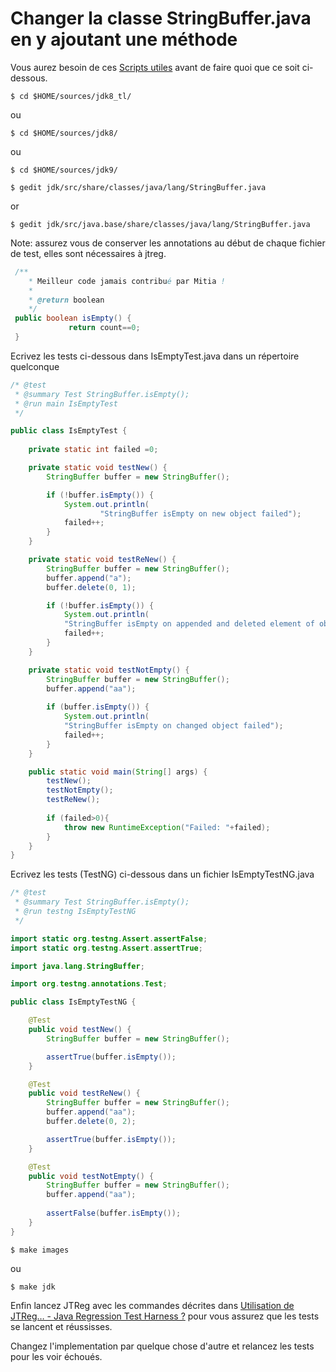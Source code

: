 # Changer la classe StringBuffer.java en y ajoutant une méthode

Vous aurez besoin de ces [Scripts utiles](../handy-scripts-for-OpenJDK-developers.md) avant de faire quoi que ce soit ci-dessous.

```
$ cd $HOME/sources/jdk8_tl/
```
ou
```
$ cd $HOME/sources/jdk8/
```
ou 
```
$ cd $HOME/sources/jdk9/
```

```
$ gedit jdk/src/share/classes/java/lang/StringBuffer.java
```
or
```
$ gedit jdk/src/java.base/share/classes/java/lang/StringBuffer.java
```

Note: assurez vous de conserver les annotations au début de chaque fichier de test, elles sont nécessaires à jtreg.

```java
 /**
    * Meilleur code jamais contribué par Mitia !
    * 
    * @return boolean 
    */
 public boolean isEmpty() {
             return count==0;
 }
```

Ecrivez les tests ci-dessous dans IsEmptyTest.java dans un répertoire quelconque 

```java
/* @test
 * @summary Test StringBuffer.isEmpty();
 * @run main IsEmptyTest
 */

public class IsEmptyTest {
	
	private static int failed =0;

	private static void testNew() {
		StringBuffer buffer = new StringBuffer();

		if (!buffer.isEmpty()) {
			System.out.println(
					"StringBuffer isEmpty on new object failed");
			failed++;
		}
	}

	private static void testReNew() {
		StringBuffer buffer = new StringBuffer();
		buffer.append("a");
		buffer.delete(0, 1);

		if (!buffer.isEmpty()) {
			System.out.println(
			"StringBuffer isEmpty on appended and deleted element of object failed");
			failed++;
		}
	}

	private static void testNotEmpty() {
		StringBuffer buffer = new StringBuffer();
		buffer.append("aa");
		
		if (buffer.isEmpty()) {
			System.out.println(
			"StringBuffer isEmpty on changed object failed");
			failed++;
		}
	}

	public static void main(String[] args) {
		testNew();
		testNotEmpty();
		testReNew();
		
		if (failed>0){
			throw new RuntimeException("Failed: "+failed);
		}
	}
}
```

Ecrivez les tests (TestNG) ci-dessous dans un fichier IsEmptyTestNG.java

```java
/* @test
 * @summary Test StringBuffer.isEmpty();
 * @run testng IsEmptyTestNG
 */

import static org.testng.Assert.assertFalse;
import static org.testng.Assert.assertTrue;

import java.lang.StringBuffer;

import org.testng.annotations.Test;

public class IsEmptyTestNG {

	@Test
	public void testNew() {
		StringBuffer buffer = new StringBuffer();

		assertTrue(buffer.isEmpty());
	}

	@Test
	public void testReNew() {
		StringBuffer buffer = new StringBuffer();
		buffer.append("aa");
		buffer.delete(0, 2);

		assertTrue(buffer.isEmpty());
	}

	@Test
	public void testNotEmpty() {
		StringBuffer buffer = new StringBuffer();
		buffer.append("aa");
		
		assertFalse(buffer.isEmpty());
	}
}
```

```
$ make images
```

ou 

```
$ make jdk
```

Enfin lancez JTReg avec les commandes décrites dans [Utilisation de JTReg… - Java Regression Test Harness ?](how_to_use_jtreg_-_java_regression_test_harness.md) pour vous assurez que les tests se lancent et réussisses.

Changez l'implementation par quelque chose d'autre et relancez les tests pour les voir échoués.
